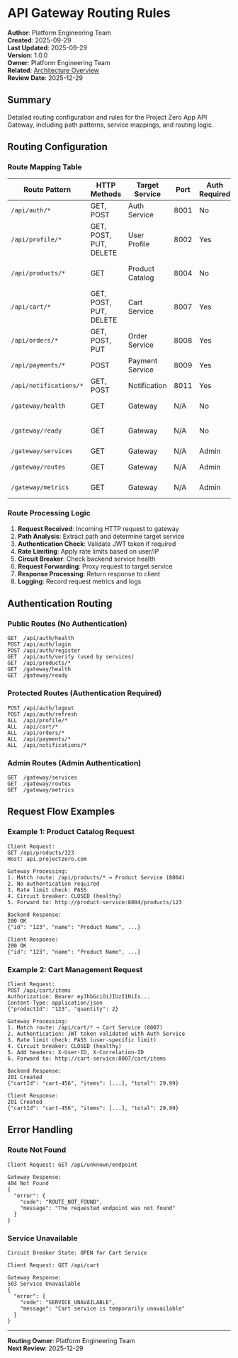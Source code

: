 # API Gateway Routing Rules

**Author**: Platform Engineering Team  
**Created**: 2025-09-29  
**Last Updated**: 2025-09-29  
**Version**: 1.0.0  
**Owner**: Platform Engineering Team  
**Related**: [Architecture Overview](../architecture/overview.md)  
**Review Date**: 2025-12-29  

## Summary

Detailed routing configuration and rules for the Project Zero App API Gateway, including path patterns, service mappings, and routing logic.

## Routing Configuration

### Route Mapping Table

| Route Pattern | HTTP Methods | Target Service | Port | Auth Required | Description |
|---------------|--------------|----------------|------|---------------|-------------|
| `/api/auth/*` | GET, POST | Auth Service | 8001 | No | Authentication endpoints |
| `/api/profile/*` | GET, POST, PUT, DELETE | User Profile | 8002 | Yes | User profile management |
| `/api/products/*` | GET | Product Catalog | 8004 | No | Product catalog (public) |
| `/api/cart/*` | GET, POST, PUT, DELETE | Cart Service | 8007 | Yes | Shopping cart operations |
| `/api/orders/*` | GET, POST, PUT | Order Service | 8008 | Yes | Order management |
| `/api/payments/*` | POST | Payment Service | 8009 | Yes | Payment processing |
| `/api/notifications/*` | GET, POST | Notification | 8011 | Yes | Notification management |
| `/gateway/health` | GET | Gateway | N/A | No | Gateway health check |
| `/gateway/ready` | GET | Gateway | N/A | No | Gateway readiness check |
| `/gateway/services` | GET | Gateway | N/A | Admin | Service status |
| `/gateway/routes` | GET | Gateway | N/A | Admin | Route configuration |
| `/gateway/metrics` | GET | Gateway | N/A | Admin | Performance metrics |

### Route Processing Logic

1. **Request Received**: Incoming HTTP request to gateway
2. **Path Analysis**: Extract path and determine target service
3. **Authentication Check**: Validate JWT token if required
4. **Rate Limiting**: Apply rate limits based on user/IP
5. **Circuit Breaker**: Check backend service health
6. **Request Forwarding**: Proxy request to target service
7. **Response Processing**: Return response to client
8. **Logging**: Record request metrics and logs

## Authentication Routing

### Public Routes (No Authentication)
```
GET  /api/auth/health
POST /api/auth/login
POST /api/auth/register
GET  /api/auth/verify (used by services)
GET  /api/products/*
GET  /gateway/health
GET  /gateway/ready
```

### Protected Routes (Authentication Required)
```
POST /api/auth/logout
POST /api/auth/refresh
ALL  /api/profile/*
ALL  /api/cart/*
ALL  /api/orders/*
ALL  /api/payments/*
ALL  /api/notifications/*
```

### Admin Routes (Admin Authentication)
```
GET  /gateway/services
GET  /gateway/routes
GET  /gateway/metrics
```

## Request Flow Examples

### Example 1: Product Catalog Request
```
Client Request:
GET /api/products/123
Host: api.projectzero.com

Gateway Processing:
1. Match route: /api/products/* → Product Service (8004)
2. No authentication required
3. Rate limit check: PASS
4. Circuit breaker: CLOSED (healthy)
5. Forward to: http://product-service:8004/products/123

Backend Response:
200 OK
{"id": "123", "name": "Product Name", ...}

Client Response:
200 OK
{"id": "123", "name": "Product Name", ...}
```

### Example 2: Cart Management Request
```
Client Request:
POST /api/cart/items
Authorization: Bearer eyJhbGciOiJIUzI1NiIs...
Content-Type: application/json
{"productId": "123", "quantity": 2}

Gateway Processing:
1. Match route: /api/cart/* → Cart Service (8007)
2. Authentication: JWT token validated with Auth Service
3. Rate limit check: PASS (user-specific limit)
4. Circuit breaker: CLOSED (healthy)
5. Add headers: X-User-ID, X-Correlation-ID
6. Forward to: http://cart-service:8007/cart/items

Backend Response:
201 Created
{"cartId": "cart-456", "items": [...], "total": 29.99}

Client Response:
201 Created
{"cartId": "cart-456", "items": [...], "total": 29.99}
```

## Error Handling

### Route Not Found
```
Client Request: GET /api/unknown/endpoint

Gateway Response:
404 Not Found
{
  "error": {
    "code": "ROUTE_NOT_FOUND",
    "message": "The requested endpoint was not found"
  }
}
```

### Service Unavailable
```
Circuit Breaker State: OPEN for Cart Service

Client Request: GET /api/cart

Gateway Response:
503 Service Unavailable
{
  "error": {
    "code": "SERVICE_UNAVAILABLE",
    "message": "Cart service is temporarily unavailable"
  }
}
```

---
**Routing Owner**: Platform Engineering Team  
**Next Review**: 2025-12-29